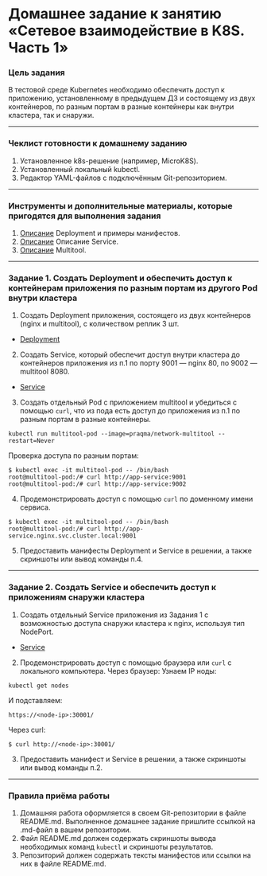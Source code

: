 # Домашнее задание к занятию «Сетевое взаимодействие в K8S. Часть 1»

### Цель задания

В тестовой среде Kubernetes необходимо обеспечить доступ к приложению, установленному в предыдущем ДЗ и состоящему из двух контейнеров, по разным портам в разные контейнеры как внутри кластера, так и снаружи.

------

### Чеклист готовности к домашнему заданию

1. Установленное k8s-решение (например, MicroK8S).
2. Установленный локальный kubectl.
3. Редактор YAML-файлов с подключённым Git-репозиторием.

------

### Инструменты и дополнительные материалы, которые пригодятся для выполнения задания

1. [Описание](https://kubernetes.io/docs/concepts/workloads/controllers/deployment/) Deployment и примеры манифестов.
2. [Описание](https://kubernetes.io/docs/concepts/services-networking/service/) Описание Service.
3. [Описание](https://github.com/wbitt/Network-MultiTool) Multitool.

------

### Задание 1. Создать Deployment и обеспечить доступ к контейнерам приложения по разным портам из другого Pod внутри кластера

1. Создать Deployment приложения, состоящего из двух контейнеров (nginx и multitool), с количеством реплик 3 шт.

* [Deployment](https://github.com/Destian1995/kuber-files-05/blob/main/Deployment.yaml)

2. Создать Service, который обеспечит доступ внутри кластера до контейнеров приложения из п.1 по порту 9001 — nginx 80, по 9002 — multitool 8080.

* [Service](https://github.com/Destian1995/kuber-files-05/blob/main/Service1.yaml)

3. Создать отдельный Pod с приложением multitool и убедиться с помощью `curl`, что из пода есть доступ до приложения из п.1 по разным портам в разные контейнеры.

```
kubectl run multitool-pod --image=praqma/network-multitool --restart=Never
```
Проверка доступа по разным портам:
```
$ kubectl exec -it multitool-pod -- /bin/bash
root@multitool-pod:/# curl http://app-service:9001
root@multitool-pod:/# curl http://app-service:9002
```
4. Продемонстрировать доступ с помощью `curl` по доменному имени сервиса.
```
$ kubectl exec -it multitool-pod -- /bin/bash
root@multitool-pod:/# curl http://app-service.nginx.svc.cluster.local:9001
```

5. Предоставить манифесты Deployment и Service в решении, а также скриншоты или вывод команды п.4.

------

### Задание 2. Создать Service и обеспечить доступ к приложениям снаружи кластера

1. Создать отдельный Service приложения из Задания 1 с возможностью доступа снаружи кластера к nginx, используя тип NodePort.
* [Service](https://github.com/Destian1995/kuber-files-05/blob/main/Service2.yaml)
2. Продемонстрировать доступ с помощью браузера или `curl` с локального компьютера.
Через браузер:
Узнаем IP ноды:
```
kubectl get nodes
```
И подставляем:
```
https://<node-ip>:30001/
```
Через curl:
```
$ curl http://<node-ip>:30001/
```
3. Предоставить манифест и Service в решении, а также скриншоты или вывод команды п.2.

------

### Правила приёма работы

1. Домашняя работа оформляется в своем Git-репозитории в файле README.md. Выполненное домашнее задание пришлите ссылкой на .md-файл в вашем репозитории.
2. Файл README.md должен содержать скриншоты вывода необходимых команд `kubectl` и скриншоты результатов.
3. Репозиторий должен содержать тексты манифестов или ссылки на них в файле README.md.

